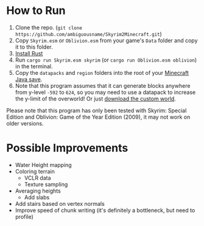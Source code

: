 # How to Run
1. Clone the repo. (`git clone https://github.com/ambiguousname/Skyrim2Minecraft.git`)
2. Copy `Skyrim.esm` or `Oblivion.esm` from your game's `Data` folder and copy it to this folder.
3. [Install Rust](https://rustup.rs/)
4. Run `cargo run Skyrim.esm skyrim` (or `cargo run Oblivion.esm oblivion`) in the terminal.
5. Copy the `datapacks` and `region` folders into the root of your [Minecraft Java save](https://minecraft.wiki/w/World).
6. Note that this program assumes that it can generate blocks anywhere from y-level `-592` to `624`, so you may need to use a datapack to increase the y-limit of the overworld! Or just [download the custom world](https://drive.proton.me/urls/HVWNDC03T0#VKyc404VoD40). 

Please note that this program has only been tested with Skyrim: Special Edition and Oblivion: Game of the Year Edition (2009), it may not work on older versions.

# Possible Improvements
- Water Height mapping
- Coloring terrain
	- VCLR data
	- Texture sampling
- Averaging heights
	- Add slabs
- Add stairs based on vertex normals
- Improve speed of chunk writing (it's definitely a bottleneck, but need to profile)